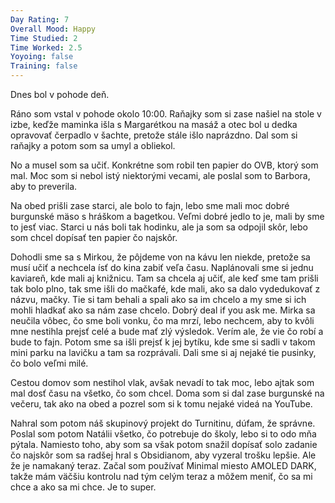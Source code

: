 ```yaml
---
Day Rating: 7
Overall Mood: Happy
Time Studied: 2
Time Worked: 2.5
Yoyoing: false
Training: false
---
```

Dnes bol v pohode deň.

Ráno som vstal v pohode okolo 10:00. Raňajky som si zase našiel na stole v izbe, keďže maminka išla s Margarétkou na masáž a otec bol u dedka opravovať čerpadlo v šachte, pretože stále išlo naprázdno. Dal som si raňajky a potom som sa umyl a obliekol.

No a musel som sa učiť. Konkrétne som robil ten papier do OVB, ktorý som mal. Moc som si nebol istý niektorými vecami, ale poslal som to Barbora, aby to preverila.

Na obed prišli zase starci, ale bolo to fajn, lebo sme mali moc dobré burgunské mäso s hráškom a bagetkou. Veľmi dobré jedlo to je, mali by sme to jesť viac. Starci u nás boli tak hodinku, ale ja som sa odpojil skôr, lebo som chcel dopísať ten papier čo najskôr.

Dohodli sme sa s Mirkou, že pôjdeme von na kávu len niekde, pretože sa musí učiť a nechcela ísť do kina zabiť veľa času. Naplánovali sme si jednu kaviareň, kde mali aj knižnicu. Tam sa chcela aj učiť, ale keď sme tam prišli tak bolo plno, tak sme išli do mačkafé, kde mali, ako sa dalo vydedukovať z názvu, mačky. Tie si tam behali a spali ako sa im chcelo a my sme si ich mohli hladkať ako sa nám zase chcelo. Dobrý deal if you ask me. Mirka sa neučila vôbec, čo sme boli vonku, čo ma mrzí, lebo nechcem, aby to kvôli mne nestihla prejsť celé a bude mať zlý výsledok. Verím ale, že vie čo robí a bude to fajn. Potom sme sa išli prejsť k jej bytíku, kde sme si sadli v takom mini parku na lavičku a tam sa rozprávali. Dali sme si aj nejaké tie pusinky, čo bolo veľmi milé.

Cestou domov som nestihol vlak, avšak nevadí to tak moc, lebo ajtak som mal dosť času na všetko, čo som chcel. Doma som si dal zase burgunské na večeru, tak ako na obed a pozrel som si k tomu nejaké videá na YouTube.

Nahral som potom náš skupinový projekt do Turnitinu, dúfam, že správne. Poslal som potom Natálii všetko, čo potrebuje do školy, lebo si to odo mňa pýtala. Namiesto toho, aby som sa však potom snažil dopísať solo zadanie čo najskôr som sa radšej hral s Obsidianom, aby vyzeral trošku lepšie. Ale že je namakaný teraz. Začal som používať Minimal miesto AMOLED DARK, takže mám väčšiu kontrolu nad tým celým teraz a môžem meniť, čo sa mi chce a ako sa mi chce. Je to super.